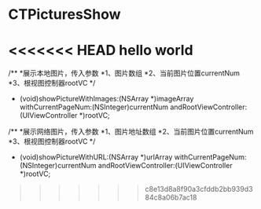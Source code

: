 # CTPicturesShow
<<<<<<< HEAD
hello world
=======
/**
 *展示本地图片，传入参数
 *1、图片数组 
 *2、当前图片位置currentNum 
 *3、根视图控制器rootVC
*/
- (void)showPictureWithImages:(NSArray *)imageArray withCurrentPageNum:(NSInteger)currentNum andRootViewController:(UIViewController *)rootVC;

/**
 *展示网络图片，传入参数
 *1、图片地址数组
 *2、当前图片位置currentNum
 *3、根视图控制器rootVC
 */
- (void)showPictureWithURL:(NSArray *)urlArray withCurrentPageNum:(NSInteger)currentNum andRootViewController:(UIViewController *)rootVC;
>>>>>>> c8e13d8a8f90a3cfddb2bb939d384c8a06b7ac18
